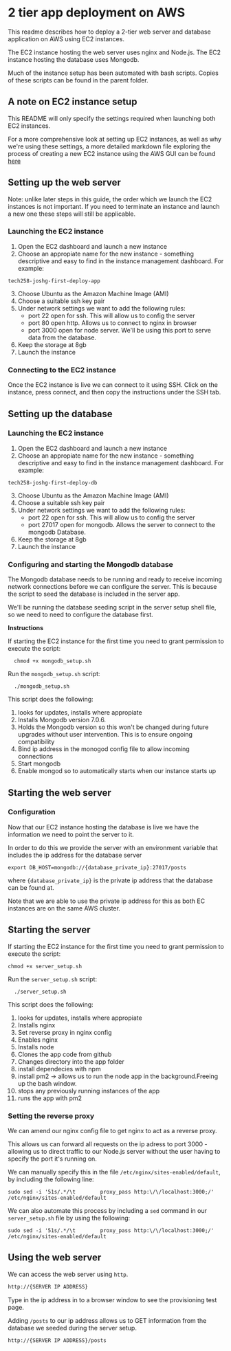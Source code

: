 # 2 tier app deployment on AWS

This readme describes how to deploy a 2-tier web server and database application on AWS using EC2 instances. 

The EC2 instance hosting the web server uses nginx and Node.js. The EC2 instance hosting the database uses Mongodb.

Much of the instance setup has been automated with bash scripts. Copies of these scripts can be found in the parent folder.

## A note on EC2 instance setup
This README will only specify the settings required when launching both EC2 instances.

For a more comprehensive look at setting up EC2 instances, as well as why we're using these settings, a more detailed markdown file exploring the process of creating a new EC2 instance using the AWS GUI can be found [here](../README.md)

## Setting up the web server
Note: unlike later steps in this guide, the order which we launch the EC2 instances is not important. If you need to terminate an instance and launch a new one these steps will still be applicable.

### Launching the EC2 instance
1) Open the EC2 dashboard and launch a new instance
2) Choose an  appropiate name for the new instance - something descriptive and easy to find in the instance management dashboard. For example:
  ```
  tech258-joshg-first-deploy-app 
  ```
3) Choose Ubuntu as the Amazon Machine Image (AMI)
4) Choose a suitable ssh key pair
5) Under network settings we want to add the following rules:
     - port 22 open for ssh. This will allow us to config the server
     - port 80 open http. Allows us to connect to nginx in browser
     - port 3000 open for node server. We'll be using this port to serve data from the database.
6) Keep the storage at 8gb
7) Launch the instance

### Connecting to the EC2 instance
Once the EC2 instance is live we can connect to it using SSH. Click on the instance, press connect, and then copy the instructions under the SSH tab.

## Setting up the database
### Launching the EC2 instance
1) Open the EC2 dashboard and launch a new instance
2) Choose an  appropiate name for the new instance - something descriptive and easy to find in the instance management dashboard. For example:
```
tech258-joshg-first-deploy-db 
```
3) Choose Ubuntu as the Amazon Machine Image (AMI)
4) Choose a suitable ssh key pair
5) Under network settings we want to add the following rules:
     - port 22 open for ssh. This will allow us to config the server
     - port 27017 open for mongodb. Allows the server to connect to the mongodb Database.
6) Keep the storage at 8gb
7) Launch the instance

### Configuring and starting the Mongodb database
The Mongodb database needs to be running and ready to receive incoming network connections before we can configure the server. This is because the script to seed the database is included in the server app. 

We'll be running the database seeding script in the server setup shell file, so we need to need to configure the database first.

**Instructions**

If starting the EC2 instance for the first time you need to grant permission to execute the script:
```shell
  chmod +x mongodb_setup.sh
```

Run the `mongodb_setup.sh` script:
```shell
  ./mongodb_setup.sh
```
This script does the following:
1) looks for updates, installs where appropiate
2) Installs Mongodb version 7.0.6.
3) Holds the Mongodb version so this won't be changed during future upgrades without user intervention. This is to ensure ongoing compatibility
4) Bind ip address in the monogod config file to allow incoming connections
5) Start mongodb
6) Enable mongod so to automatically starts when our instance starts up 

## Starting the web server
### Configuration
Now that our EC2 instance hosting the database is live we have the information we need to point the server to it. 

In order to do this we provide the server with an environment variable that includes the ip address for the database server
```shell
export DB_HOST=mongodb://{database_private_ip}:27017/posts
```
where `{database_private_ip}` is the private ip address that the database can be found at.

Note that we are able to use the private ip address for this as both EC instances are on the same AWS cluster. 

## Starting the server

If starting the EC2 instance for the first time you need to grant permission to execute the script:
```
chmod +x server_setup.sh
```
Run the `server_setup.sh` script:
```shell
  ./server_setup.sh
```
This script does the following:
  1) looks for updates, installs where appropiate
  2) Installs nginx
  3) Set reverse proxy in nginx config
  4) Enables nginx
  5) Installs node
  6) Clones the app code from github
  7) Changes directory into the app folder
  8) install dependecies with npm
  9) install pm2 -> allows us to run the node app in the background.Freeing up the bash window. 
  10) stops any previously running instances of the app 
  11) runs the app with pm2

### Setting the reverse proxy
We can amend our nginx config file to get nginx to act as a reverse proxy. 

This allows us can forward all requests on the ip adress to port 3000 - allowing us to direct traffic to our Node.js server without the user having to specify the port it's running on. 

We can manually specify this in the file `/etc/nginx/sites-enabled/default`, by including the following line:
```shell
sudo sed -i '51s/.*/\t        proxy_pass http:\/\/localhost:3000;/' /etc/nginx/sites-enabled/default
```

We can also automate this process by including a `sed` command in our `server_setup.sh` file by using the following:
```shell
sudo sed -i '51s/.*/\t        proxy_pass http:\/\/localhost:3000;/' /etc/nginx/sites-enabled/default
```


## Using the web server
We can access the web server using `http`. 
```html
http://{SERVER IP ADDRESS}
```
Type in the ip address in to a browser window to see the provisioning test page.

Adding `/posts` to our ip address allows us to GET information from the database we seeded during the server setup.
```html
http://{SERVER IP ADDRESS}/posts
```
